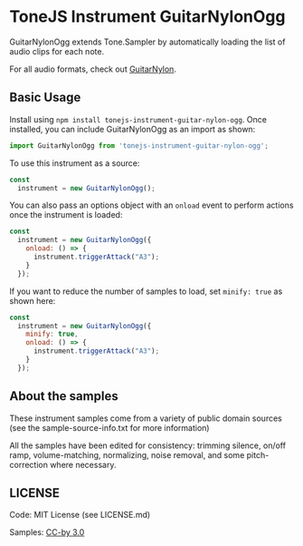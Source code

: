 # ToneJS Instrument GuitarNylonOgg

GuitarNylonOgg extends Tone.Sampler by automatically loading the list of audio clips for each note.

For all audio formats, check out [GuitarNylon](../README.md).

## Basic Usage

Install using `npm install tonejs-instrument-guitar-nylon-ogg`. Once installed, you can include GuitarNylonOgg as an import as shown:

```javascript
import GuitarNylonOgg from 'tonejs-instrument-guitar-nylon-ogg';
```

To use this instrument as a source:

```javascript
const
  instrument = new GuitarNylonOgg();
```

You can also pass an options object with an `onload` event to perform actions once the instrument is loaded:

```javascript
const
  instrument = new GuitarNylonOgg({
    onload: () => {
      instrument.triggerAttack("A3");
    }
  });
```

If you want to reduce the number of samples to load, set `minify: true` as shown here:

```javascript
const
  instrument = new GuitarNylonOgg({
    minify: true,
    onload: () => {
      instrument.triggerAttack("A3");
    }
  });
```

## About the samples

These instrument samples come from a variety of public domain sources (see the sample-source-info.txt for more information)

All the samples have been edited for consistency: trimming silence, on/off ramp, volume-matching, normalizing, noise removal, and some pitch-correction where necessary.

## LICENSE

Code: MIT License (see LICENSE.md)

Samples: [CC-by 3.0](https://creativecommons.org/licenses/by/3.0/)
